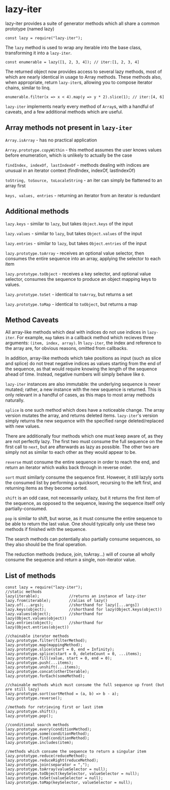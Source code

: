 # lazy-iter

lazy-iter provides a suite of generator methods which all share a
common prototype (named lazy)

```
const lazy = require("lazy-iter");
```

The `lazy` method is used to wrap any iterable into the base class, transforming
it into a `lazy-iter`.

```
const enumerable = lazy([1, 2, 3, 4]); // iter:[1, 2, 3, 4]
```

The returned object now provides access to several lazy methods, most of which are
nearly identical in usage to Array methods. These methods also, when appropriate,
return `lazy-iter`s, allowing you to compose iterator chains, similar to linq.

```
enumerable.filter(x => x < 4).map(y => y * 2).slice(1); // iter:[4, 6]
```

`lazy-iter` implements nearly every method of `Array`s, with a handful of caveats,
and a few additional methods which are useful.

## Array methods not present in `lazy-iter`
`Array.isArray` - has no practical application

`Array.prototype.copyWithin` - this method assumes the user knows values before
enumeration, which is unlikely to actually be the case

`findIndex, indexOf, lastIndexOf` - methods dealing with indices are unusual in an
iterator context (findIndex, indexOf, lastIndexOf)

`toString, toSource, toLocaleString` - an iter can simply be flattened to an array first

`keys, values, entries` - returning an iterator from an iterator is redundant

## Additional methods
`lazy.keys` - similar to `lazy`, but takes `Object.keys` of the input

`lazy.values` - similar to `lazy`, but takes `Object.values` of the input

`lazy.entries` - similar to `lazy`, but takes `Object.entries` of the input

`lazy.prototype.toArray` - receives an optional value selector, then consumes
the entire sequence into an array, applying the selector to each item

`lazy.prototype.toObject` - receives a key selector, and optional value selector,
consumes the sequence to produce an object mapping keys to values.

`lazy.prototype.toSet` - identical to `toArray`, but returns a set

`lazy.prototype.toMap` - identical to `toObject`, but returns a map

## Method Caveats

All array-like methods which deal with indices do not use indices in `lazy-iter`.
For example, `map` takes in a callback method which recieves three arguments:
`(item, index, array)`. In `lazy-iter`, the index and reference to the array are,
for obvious reasons, omitted from callbacks.

In addition, array-like methods which take positions as input (such as slice and
splice) do not treat negative indices as values starting from the end of the
sequence, as that would require knowing the length of the sequence ahead of time.
Instead, negative numbers will simply behave like `0`.

`lazy-iter` instances are also immutable: the underlying sequence is never mutated;
rather, a new instance with the new sequence is returned. This is only relevant in
a handful of cases, as this maps to most array methods naturally.

`splice` is one such method which does have a noticeable change. The array version
mutates the array, and returns deleted items. `lazy-iter`'s version simply
returns the new sequence with the specified range deleted/replaced with new values.

There are additionally four methods which one must keep aware of, as they are not perfectly lazy.
The first two must consume the full sequence on the first call to `next`, but are
afterwards as lazy as possible. The other two are simply not as similar to each
other as they would appear to be.

`reverse` must consume the entire sequence in order to reach the end, and return
an iterator which walks back through in reverse order.

`sort` must similarly consume the sequence first. However, it still lazyly sorts
the consumed list by performing a quicksort, recursing to the left first, and 
returning items as they become sorted.

`shift` is an odd case, not necessarily unlazy, but it returns the first item
of the sequence, as opposed to the sequence, leaving the sequence itself only
partially-consumed.

`pop` is similar to shift, but worse, as it must consume the entire sequence to
be able to return the last value. One should typically only use these two methods
if finished with the sequence.

The search methods can potentially also partially consume sequences, so they also
should be the final operation. 

The reduction methods (reduce, join, toArray...) will of course all wholly consume
the sequence and return a single, non-iterator value.

## List of methods
```
const lazy = require("lazy-iter");
//static methods
lazy(iterable);             //returns an instance of lazy-iter
lazy.from(iterable);        //alias of lazy()
lazy.of(...args);           //shorthand for lazy([...args])
lazy.keys(object);          //shorthand for lazy(Object.keys(object))
lazy.values(object);        //shorthand for lazy(Object.values(object))
lazy.entries(object);       //shorthand for lazy(Object.entries(object))

//chainable iterator methods
lazy.prototype.filter(filterMethod);
lazy.prototype.map(mappingMethod);
lazy.prototype.slice(start = 0, end = Infinity);
lazy.prototype.splice(start = 0, deleteCount = 0, ...items);
lazy.prototype.fill(value, start = 0, end = 0);
lazy.prototype.push(...items);
lazy.prototype.unshift(...items);
lazy.prototype.concat(otherIterable);
lazy.prototype.forEach(someMethod);

//chainable methods which must consume the full sequence up front (but are still lazy)
lazy.prototype.sort(sortMethod = (a, b) => b - a);
lazy.prototype.reverse();

//methods for retrieving first or last item
lazy.prototype.shift();
lazy.prototype.pop();

//conditional search methods
lazy.prototype.every(conditionMethod);
lazy.prototype.some(conditionMethod);
lazy.prototype.find(conditionMethod);
lazy.prototype.includes(item);

//methods which consume the sequence to return a singular item
lazy.prototype.reduce(reduceMethod);
lazy.prototype.reduceRight(reduceMethod);
lazy.prototype.join(separator = ",");
lazy.prototype.toArray(valueSelector = null);
lazy.prototype.toObject(keySelector, valueSelector = null);
lazy.prototype.toSet(valueSelector = null);
lazy.prototype.toMap(keySelector, valueSelector = null);
```
